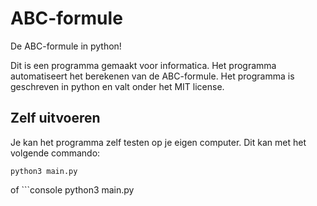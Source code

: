 # ABC-formule
De ABC-formule in python!

Dit is een programma gemaakt voor informatica. Het programma automatiseert het berekenen van de ABC-formule. Het programma is geschreven in python en valt onder het MIT license.

## Zelf uitvoeren

Je kan het programma zelf testen op je eigen computer. Dit kan met het volgende commando:
```console
python3 main.py
```
of ```console
python3 main.py
```

